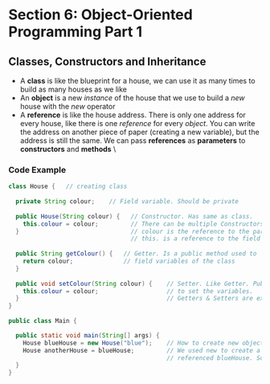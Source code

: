 # Section 6: Object-Oriented Programming Part 1
## Classes, Constructors and Inheritance

- A **class** is like the blueprint for a house, we can use it as many times to build as many houses as we like
- An **object** is a new *instance* of the house that we use to build a *new* house with the *new* operator
- A **reference** is like the house address. There is only one address for every house, like there is one *reference* for every *object*.
You can write the address on another piece of paper (creating a new variable), but the address is still the same. We can
pass **references** as **parameters** to **constructors** and **methods** 
\
### Code Example
```java
class House {   // creating class
  
  private String colour;    // Field variable. Should be private
  
  public House(String colour) {   // Constructor. Has same as class.
    this.colour = colour;         // There can be multiple Constructors in a class
  }                               // colour is the reference to the parameter passed
                                  // this. is a reference to the field variable with the same name
  
  public String getColour() {   // Getter. Is a public method used to 'get' the
    return colour;              // field variables of the class
  }
  
  public void setColour(String colour) {    // Setter. Like Getter. Public method used
    this.colour = colour;                   // to set the variables.
  }                                         // Getters & Setters are examples of Encapsulation
}  
  
public class Main {

  public static void main(String[] args) {
    House blueHouse = new House("blue");    // How to create new object of type House using our House class
    House anotherHouse = blueHouse;         // We used new to create a new instance but for anotherHouse, we just
                                            // referenced blueHouse. So the two difference objects reference the same address
  }
}
```
